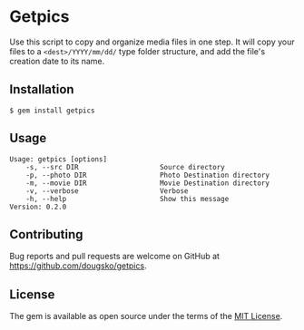 # Getpics

Use this script to copy and organize media files in one step. It will
copy your files to a ```<dest>/YYYY/mm/dd/``` type folder structure, and add the
file's creation date to its name.

## Installation

    $ gem install getpics

## Usage

    Usage: getpics [options]
        -s, --src DIR                    Source directory
        -p, --photo DIR                  Photo Destination directory
        -m, --movie DIR                  Movie Destination directory
        -v, --verbose                    Verbose
        -h, --help                       Show this message
    Version: 0.2.0

## Contributing

Bug reports and pull requests are welcome on GitHub at https://github.com/dougsko/getpics.

## License

The gem is available as open source under the terms of the [MIT License](http://opensource.org/licenses/MIT).
